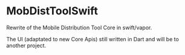 # MobDistToolSwift

Rewrite of the Mobile Distribution Tool Core in swift/vapor.

The UI (adaptated to new Core Apis) still written in Dart and will be to another project.
